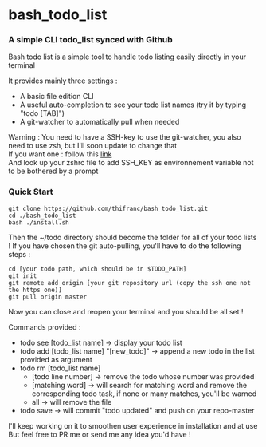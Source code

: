 # bash_todo_list
### A simple CLI todo_list synced with Github

Bash todo list is a simple tool
to handle todo listing easily directly in your terminal

It provides mainly three settings :
* A basic file edition CLI
* A useful auto-completion to see your todo list names (try it by typing "todo [TAB]")
* A git-watcher to automatically pull when needed

Warning : You need to have a SSH-key to use the git-watcher, you also need to use zsh, but I'll soon update to change that  
If you want one : follow this [link](https://help.github.com/articles/connecting-to-github-with-ssh/)  
And look up your zshrc file to add SSH_KEY as environnement variable not to be bothered by a prompt  

### Quick Start

```
git clone https://github.com/thifranc/bash_todo_list.git
cd ./bash_todo_list
bash ./install.sh
```
Then the ~/todo directory should become the folder for all of your todo lists !
If you have chosen the git auto-pulling, you'll have to do the following steps :
```
cd [your todo path, which should be in $TODO_PATH]
git init
git remote add origin [your git repository url (copy the ssh one not the https one)]
git pull origin master
```
Now you can close and reopen your terminal and you should be all set !

Commands provided :
* todo see [todo_list name] -> display your todo list
* todo add [todo_list name] "[new_todo]" -> append a new todo in the list provided as argument
* todo rm [todo_list name] 
  - [todo line number] -> remove the todo whose number was provided
  - [matching word] -> will search for matching word and remove the corresponding todo task, if none or many matches, you'll be warned
  - all -> will remove the file
* todo save -> will commit "todo updated" and push on your repo-master

I'll keep working on it to smoothen user experience in installation and at use  
But feel free to PR me or send me any idea you'd have !
